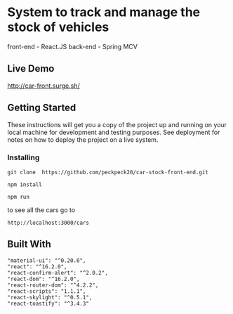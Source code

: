 

# System to track and manage the stock of vehicles

front-end - React.JS
back-end - Spring MCV

## Live Demo

http://car-front.surge.sh/


## Getting Started

These instructions will get you a copy of the project up and running on your local machine for development and testing purposes. See deployment for notes on how to deploy the project on a live system.



### Installing

```
git clone  https://github.com/peckpeck20/car-stock-front-end.git
```

```
npm install
```

```
npm run
```
to see all the cars go to 

```
http://localhost:3000/cars
```






## Built With

    "material-ui": "^0.20.0",
    "react": "^16.2.0",
    "react-confirm-alert": "^2.0.2",
    "react-dom": "^16.2.0",
    "react-router-dom": "^4.2.2",
    "react-scripts": "1.1.1",
    "react-skylight": "^0.5.1",
    "react-toastify": "^3.4.3"

